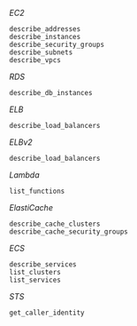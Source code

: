 *EC2*
```
describe_addresses
describe_instances
describe_security_groups
describe_subnets
describe_vpcs
```

*RDS*
```
describe_db_instances
```

*ELB*
```
describe_load_balancers
```

*ELBv2*
```
describe_load_balancers
```

*Lambda*
```
list_functions
```

*ElastiCache*
```
describe_cache_clusters
describe_cache_security_groups
```

*ECS*
```
describe_services
list_clusters
list_services
```

*STS*
```
get_caller_identity
```
